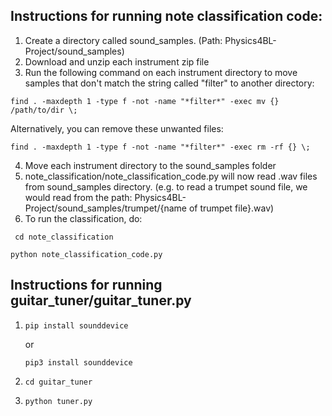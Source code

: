 ## Instructions for running note classification code:

1. Create a directory called sound_samples. (Path: Physics4BL-Project/sound_samples)
2. Download and unzip each instrument zip file
3. Run the following command on each instrument directory to move samples that don't match the string called "filter" to another directory:

`find . -maxdepth 1 -type f -not -name "*filter*" -exec mv {} /path/to/dir \;`

Alternatively, you can remove these unwanted files:

`find . -maxdepth 1 -type f -not -name "*filter*" -exec rm -rf {} \;`

4. Move each instrument directory to the sound_samples folder
5. note_classification/note_classification_code.py will now read .wav files from sound_samples directory. (e.g. to read a trumpet sound file, we would read from the path: Physics4BL-Project/sound_samples/trumpet/{name of trumpet file}.wav)
6. To run the classification, do: 

` cd note_classification`

`python note_classification_code.py`

## Instructions for running guitar_tuner/guitar_tuner.py

1. `pip install sounddevice` 

    or 

    `pip3 install sounddevice`
2. `cd guitar_tuner`
3. `python tuner.py`